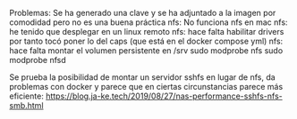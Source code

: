 Problemas:
Se ha generado una clave y se ha adjuntado a la imagen por comodidad pero no es una buena práctica
nfs: No funciona nfs en mac
nfs: he tenido que desplegar en un linux remoto
nfs: hace falta habilitar drivers por tanto tocó poner lo del caps (que está en el docker compose yml)
nfs: hace falta montar el volumen persistente en /srv
sudo modprobe nfs
sudo modprobe nfsd

Se prueba la posibilidad de montar un servidor sshfs en lugar de nfs, da problemas con docker y parece que en ciertas circunstancias parece más eficiente:
https://blog.ja-ke.tech/2019/08/27/nas-performance-sshfs-nfs-smb.html
